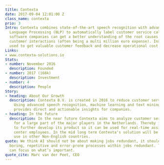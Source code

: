 ```yaml
---
title: Contexta
date: 2017-09-04 12:01:00 Z
class_name: contexta
prio: 3
Intro: Contexta combines state-of-the-art speech recognition with advanced Natural
  Language Processing (NLP) to automatically label customer service calls. Using Contexta's
  software companies can get a better understanding of the root causes of its spoken
  customer interactions (often being a multi million euro expense). Insights can be
  used to get valuable customer feedback and decrease operational cost significantly.
Links:
- www.contexta-solutions.io
Stats:
- number: November 2016
  description: Founded
- number: 2017 (166k)
  description: Investment
- number: 4
  description: People
Story:
- heading: About Our Growth
  description: Contexta B.V. is created in 2016 to reduce customer service cost significantly.
    Using advanced speech recognition, machine learning and text mining tools, Contexta
    provides direct and actionable insights for companies.
- heading: In the future
  description: In the near future Contexta aims to analyze customer service calls
    for a large part of the major players in the Netherlands. Thereby it has the ambition
    to further develop its product so it can be used for real-time assistance of call
    center employees. In the mid long term Contexta's solution will be scaled for
    use in other Non-English countries.
quote: We think AI should not be about making jobs redundant, it should be about making
  boring, repetitive and error-prone processes within jobs redundant. This way humans
  can focus on what’s important.
quote_cite: Marc van der Peet, CEO
---
```

